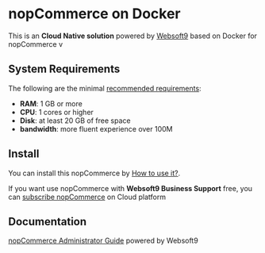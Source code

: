 # nopCommerce on Docker  

This is an **Cloud Native solution** powered by [Websoft9](https://www.websoft9.com) based on Docker for nopCommerce v

## System Requirements

The following are the minimal [recommended requirements](https://docs.nopcommerce.com/en/installation-and-upgrading/technology-and-system-requirements.html):

* **RAM**: 1 GB or more
* **CPU**: 1 cores or higher
* **Disk**: at least 20 GB of free space
* **bandwidth**: more fluent experience over 100M  

## Install

You can install this nopCommerce by [How to use it?](https://github.com/Websoft9/docker-library#how-to-use-it).   

If you want use nopCommerce with **Websoft9 Business Support** free, you can [subscribe nopCommerce](https://www.websoft9.com/apps) on Cloud platform

## Documentation

[nopCommerce Administrator Guide](https://support.websoft9.com/docs/nopcommerce) powered by Websoft9
